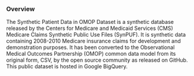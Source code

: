 ### Overview

The Synthetic Patient Data in OMOP Dataset is a synthetic database released by the Centers for Medicare and Medicaid Services (CMS) Medicare Claims Synthetic Public Use Files (SynPUF). It is synthetic data containing 2008-2010 Medicare insurance claims for development and demonstration purposes. It has been converted to the Observational Medical Outcomes Partnership (OMOP) common data model from its original form, CSV, by the open source community as released on GitHub. This public dataset is hosted in Google BigQuery.
